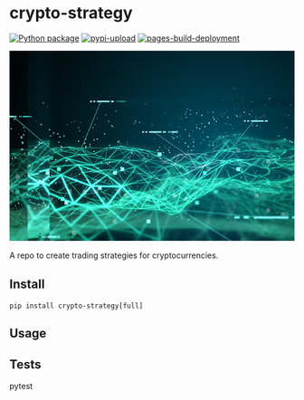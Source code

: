 # crypto-strategy
[![Python package](https://github.com/minggnim/crypto-strategy/actions/workflows/python-package.yml/badge.svg)](https://github.com/minggnim/crypto-strategy/actions/workflows/python-package.yml)
[![pypi-upload](https://github.com/minggnim/crypto-strategy/actions/workflows/python-publish.yml/badge.svg)](https://github.com/minggnim/crypto-strategy/actions/workflows/python-publish.yml)
[![pages-build-deployment](https://github.com/minggnim/crypto-strategy/actions/workflows/pages/pages-build-deployment/badge.svg)](https://github.com/minggnim/crypto-strategy/actions/workflows/pages/pages-build-deployment)

![](./img/algo-trading.png)

A repo to create trading strategies for cryptocurrencies.

## Install
```
pip install crypto-strategy[full]
```

## Usage


## Tests
pytest